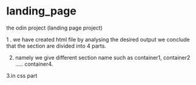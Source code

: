 # landing_page
the odin project (landing page project)


1 . we have created html file by analysing the desired output we conclude that the section are divided into 4 parts.

2. namely we give different section name such as container1, container2 ..... container4.

3.in css part 